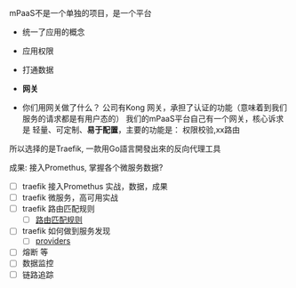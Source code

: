mPaaS不是一个单独的项目，是一个平台
* 统一了应用的概念
* 应用权限
* 打通数据
* **网关**


* 你们用网关做了什么？
公司有Kong 网关，承担了认证的功能（意味着到我们服务的请求都是有用户态的）
我们的mPaaS平台自己有一个网关，核心诉求是 轻量、可定制、**易于配置**，主要的功能是：
权限校验,xx路由

所以选择的是Traefik,
一款用Go語言開發出來的反向代理工具

成果:
接入Promethus, 掌握各个微服务数据?
- [ ] traefik 接入Promethus 实战，数据，成果
- [ ] traefik 微服务，高可用实战
- [ ] traefik 路由匹配规则
    - [ ] [路由匹配规则](https://doc.traefik.io/traefik/routing/routers/#rule)
- [ ] traefik 如何做到服务发现
    - [ ] [providers](https://doc.traefik.io/traefik/providers/overview/)
- [ ] 熔断 等
- [ ] 数据监控
- [ ] 链路追踪